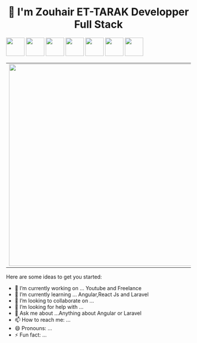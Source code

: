 
<h1 align='center'>
     👋  I'm Zouhair ET-TARAK  Developper Full Stack
</h1>

<code><a href="https://www.javascript.com/" target="_blank"><img height="50" src="https://www.vectorlogo.zone/logos/javascript/javascript-horizontal.svg"></a></code>
<code><a href="https://nodejs.io/" target="_blank"><img height="50" src="https://www.vectorlogo.zone/logos/nodejs/nodejs-ar21.svg"></a></code>
<code><a href="https://Angular.io/" target="_blank"><img height="50" src="https://www.vectorlogo.zone/logos/angular/angular-icon.svg"></a></code>
<code><a href="https://cloud.mongodb.com/" target="_blank"><img height="50" src="https://www.vectorlogo.zone/logos/mongodb/mongodb-ar21.svg"></a></code>
<code><a href="https://github.com/dotnet/core/" target="_blank"><img height="50" src="https://www.vectorlogo.zone/logos/dotnet/dotnet-ar21.svg"></a></code>
<code><a href="https://firebase.com/" target="_blank"><img height="50" src="https://www.vectorlogo.zone/logos/firebase/firebase-icon.svg"></a></code>
<code><a href="https://microservices.io/" target="_blank"><img height="50" src="https://comunytek.com/wp-content/uploads/2017/03/Microservices.png"></a></code>



<center>
  <table>
  <tr>
      <td><img width="550px" align="left" src="https://github-readme-stats.vercel.app/api?username=ZEDTARIK&&show_icons=true&hide_border=true&count_private=true&layout=compact" /></td>
      <td><img width="550px" align="left" src="https://github-readme-stats.vercel.app/api/top-langs/?username=ZEDTARIK&hide=html&layout=compact" /></td>
  </tr>   
</table>
</center>


Here are some ideas to get you started:

- 🔭 I’m currently working on ... Youtube and Freelance
- 🌱 I’m currently learning ... Angular,React Js and Laravel
- 👯 I’m looking to collaborate on ... 
- 🤔 I’m looking for help with ...
- 💬 Ask me about ...Anything about Angular or Laravel
- 📫 How to reach me: ...
- 😄 Pronouns: ...
- ⚡ Fun fact: ...
